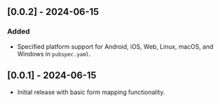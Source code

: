 ## [0.0.2] - 2024-06-15
### Added
- Specified platform support for Android, iOS, Web, Linux, macOS, and Windows in `pubspec.yaml`.

## [0.0.1] - 2024-06-15
- Initial release with basic form mapping functionality.
